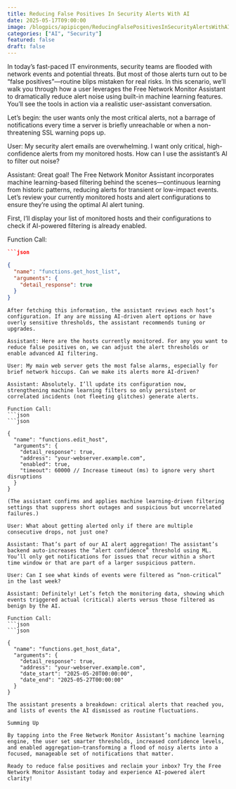 ```yaml
---
title: Reducing False Positives In Security Alerts With AI
date: 2025-05-17T09:00:00
image: /blogpics/apipicgen/ReducingFalsePositivesInSecurityAlertsWithAI-FHQFRFXU9R.jpg
categories: ["AI", "Security"]
featured: false
draft: false
---
```

In today’s fast-paced IT environments, security teams are flooded with network events and potential threats. But most of those alerts turn out to be “false positives”—routine blips mistaken for real risks. In this scenario, we’ll walk you through how a user leverages the Free Network Monitor Assistant to dramatically reduce alert noise using built-in machine learning features. You’ll see the tools in action via a realistic user-assistant conversation.

Let’s begin: the user wants only the most critical alerts, not a barrage of notifications every time a server is briefly unreachable or when a non-threatening SSL warning pops up.

User: My security alert emails are overwhelming. I want only critical, high-confidence alerts from my monitored hosts. How can I use the assistant’s AI to filter out noise?

Assistant: Great goal! The Free Network Monitor Assistant incorporates machine learning-based filtering behind the scenes—continuous learning from historic patterns, reducing alerts for transient or low-impact events. Let’s review your currently monitored hosts and alert configurations to ensure they’re using the optimal AI alert tuning.

First, I’ll display your list of monitored hosts and their configurations to check if AI-powered filtering is already enabled.

Function Call:
```json
```json

{
  "name": "functions.get_host_list",
  "arguments": {
    "detail_response": true
  }
}
```
```
After fetching this information, the assistant reviews each host’s configuration. If any are missing AI-driven alert options or have overly sensitive thresholds, the assistant recommends tuning or upgrades.

Assistant: Here are the hosts currently monitored. For any you want to reduce false positives on, we can adjust the alert thresholds or enable advanced AI filtering.

User: My main web server gets the most false alarms, especially for brief network hiccups. Can we make its alerts more AI-driven?

Assistant: Absolutely. I’ll update its configuration now, strengthening machine learning filters so only persistent or correlated incidents (not fleeting glitches) generate alerts.

Function Call:
```json
```json

{
  "name": "functions.edit_host",
  "arguments": {
    "detail_response": true,
    "address": "your-webserver.example.com",
    "enabled": true,
    "timeout": 60000 // Increase timeout (ms) to ignore very short disruptions
  }
}
```
```
(The assistant confirms and applies machine learning-driven filtering settings that suppress short outages and suspicious but uncorrelated failures.)

User: What about getting alerted only if there are multiple consecutive drops, not just one?

Assistant: That’s part of our AI alert aggregation! The assistant’s backend auto-increases the “alert confidence” threshold using ML. You’ll only get notifications for issues that recur within a short time window or that are part of a larger suspicious pattern.

User: Can I see what kinds of events were filtered as “non-critical” in the last week?

Assistant: Definitely! Let’s fetch the monitoring data, showing which events triggered actual (critical) alerts versus those filtered as benign by the AI.

Function Call:
```json
```json

{
  "name": "functions.get_host_data",
  "arguments": {
    "detail_response": true,
    "address": "your-webserver.example.com",
    "date_start": "2025-05-20T00:00:00",
    "date_end": "2025-05-27T00:00:00"
  }
}
```
```
The assistant presents a breakdown: critical alerts that reached you, and lists of events the AI dismissed as routine fluctuations.

Summing Up

By tapping into the Free Network Monitor Assistant’s machine learning engine, the user set smarter thresholds, increased confidence levels, and enabled aggregation—transforming a flood of noisy alerts into a focused, manageable set of notifications that matter.

Ready to reduce false positives and reclaim your inbox? Try the Free Network Monitor Assistant today and experience AI-powered alert clarity!